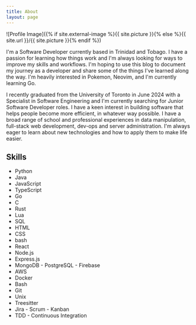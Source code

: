 ```yaml
---
title: About
layout: page
---
```


![Profile Image]({% if site.external-image %}{{ site.picture }}{% else %}{{ site.url }}/{{ site.picture }}{% endif %})

<p>
I'm a Software Developer currently based in Trinidad and Tobago.
I have a passion for learning how things work and I'm always looking for ways to improve my skills and workflows.
I'm hoping to use this blog to document my journey as a developer and share some of the things I've learned along the way.
I'm heavily interested in Pokemon, Neovim, and I'm currently learning Go.
</p>

<p>
I recently graduated from the University of Toronto in June 2024 with a Specialist in Software Engineering and I'm currently searching for Junior Software Developer roles. 
I have a keen interest in building software that helps people become more efficient, in whatever way possible.
I have a broad range of school and professional experiences in data manipulation, full-stack web development, dev-ops and server administration.
I'm always eager to learn about new technologies and how to apply them to make life easier.
</p>

<h2>Skills</h2>

<ul class="skill-list">
				<li>Python</li>
				<li>Java</li>
				<li>JavaScript</li>
				<li>TypeScript</li>
				<li>Go</li>
				<li>C</li>
				<li>Rust</li>
				<li>Lua</li>
				<li>SQL</li>
				<li>HTML</li>
				<li>CSS</li>
				<li>bash</li>
				<li>React</li>
				<li>Node.js</li>
				<li>Express.js</li>
				<li>MongoDB - PostgreSQL - Firebase</li>
				<li>AWS</li>
				<li>Docker</li>
				<li>Bash</li>
				<li>Git</li>
				<li>Unix</li>
				<li>Treesitter</li>
				<li>Jira - Scrum - Kanban</li>
				<li>TDD - Continuous Integration</li>
</ul>

<!-- <h2>Projects</h2> -->
<!---->
<!-- <ul> -->
<!-- 	<li><a href="https://github.com/">Lorem Lorem</a></li> -->
<!-- 	<li><a href="https://github.com/">Ipsum Dolor</a></li> -->
<!-- 	<li><a href="https://github.com/">Dolor Lorem</a></li> -->
<!-- </ul> -->
